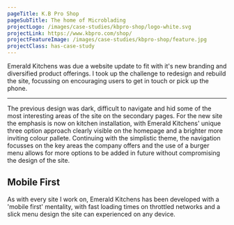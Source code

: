 ```yaml
---
pageTitle: K.B Pro Shop
pageSubTitle: The home of Microblading
projectLogo: /images/case-studies/kbpro-shop/logo-white.svg
projectLink: https://www.kbpro.com/shop/
projectFeatureImage: /images/case-studies/kbpro-shop/feature.jpg
projectClass: has-case-study
---
```


Emerald Kitchens was due a website update to fit with it's new branding and diversified product offerings. I took up the challenge to redesign and rebuild the site, focussing on encouraging users to get in touch or pick up the phone.

---

The previous design was dark, difficult to navigate and hid some of the most interesting areas of the site on the secondary pages. For the new site the emphasis is now on kitchen installation, with Emerald Kitchens' unique three option approach clearly visible on the homepage and a brighter more inviting colour pallete. Continuing with the simplistic theme, the navigation focusses on the key areas the company offers and the use of a burger menu allows for more options to be added in future without compromising the design of the site.

## Mobile First

As with every site I work on, Emerald Kitchens has been developed with a 'mobile first' mentality, with fast loading times on throttled networks and a slick menu design the site can experienced on any device.
